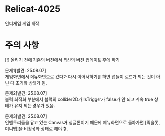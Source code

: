 # Relicat-4025
인디게임 게임 제작

# 주의 사항
[!] 올리기 전에 기존의 버전에서 최신의 버전 업데이트 후에 하기

문제1[발견: 25.08.07]
<br />
게임화면에서 메뉴화면으로 갔다가 다시 이어서하기를 하면 맵들이 로드가 되는 것이 아닌 다 초기화 상태가 됨.

문제2[발견: 25.08.07]
<br />
블럭 최적화 부분에서 블럭의 collider2D가 IsTrigger가 false가 안 되고 계속 true 상태가 유지 되는 경우가 있음.

문제3[발견: 25.08.07]
<br />
인벤토리들을 담고 있는 Canvas가 싱글톤이기 때문에 메뉴화면으로 돌아가면 [퀵슬롯, 미니맵]을 비활성화 상태로 해야 함.
